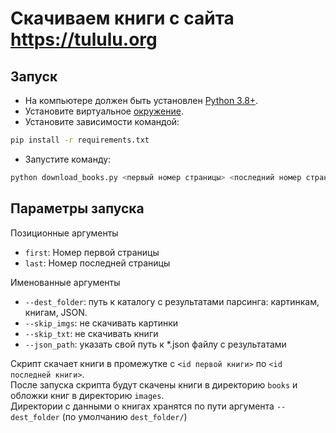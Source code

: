 # Скачиваем книги с сайта https://tululu.org

## Запуск

- На компьютере должен быть установлен [Python 3.8+](https://www.python.org).
- Установите виртуальное [окружение](https://docs.python.org/3/tutorial/venv.html).
- Установите зависимости командой:
``` bash
pip install -r requirements.txt
```
- Запустите команду:
```bash
python download_books.py <первый номер страницы> <последний номер страницы>
```

## Параметры запуска

Позиционные аргументы
- `first`: Номер первой страницы
- `last`: Номер последней страницы

Именованные аргументы
- `--dest_folder`: путь к каталогу с результатами парсинга: картинкам, книгам, JSON.
- `--skip_imgs`: не скачивать картинки 
- `--skip_txt`: не скачивать книги
- `--json_path`: указать свой путь к *.json файлу с результатами

Скрипт скачает книги в промежутке с `<id первой книги>` по `<id последней книги>`.  
После запуска скрипта будут скачены книги в директорию `books` и обложки книг в директорию `images`.  
Директории с данными о книгах хранятся по пути аргумента `--dest_folder` (по умолчанию `dest_folder/`)
